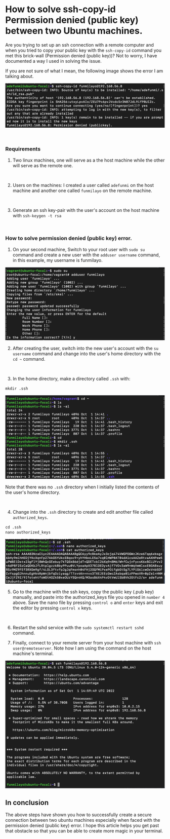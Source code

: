 # How to solve ssh-copy-id Permission denied (public key) between two Ubuntu machines.

Are you trying to set up an ssh connection with a remote computer and when you tried to copy your public key with the `ssh-copy-id` command you met this brick-wall (Permission denied (public key))? Not to worry, I have documented a way I used in solving the issue.

If you are not sure of what I mean, the following image shows the error I am talking about.

![ssh-copy-error](images/ssh-error.png "ssh-copy-error")

<br>

### Requirements
1. Two linux machines, one will serve as a the host machine while the other will serve as the remote one.

<br>

2. Users on the machines: I created a user called `adefunmi` on the host machine and another one called `funmilayo` on the remote machine.

<br>

3. Generate an ssh key-pair with the user's account on the host machine with `ssh-keygen -t rsa`

<br>

### How to solve permission denied (public key) error.

1. On your second machine, Switch to your root user with `sudo su` command and create a new user with the `adduser username` command, in this example, my username is funmilayo.

![adduser-command](images/adduser.png "adduser-command")
<br>

2. After creating the user, switch into the new user's account with the `su username` command and change into the user's home directory with the `cd ~` command.
<br>

3. In the home directory, make a directory called `.ssh` with:

```
mkdir .ssh
```
![.ssh-directory](images/ssh-directory.png ".ssh-directory")

Note that there was no `.ssh` directory when I initially listed the contents of the user's home directory.

<br>

4. Change into the `.ssh` directory to create and edit another file called `authorized_keys`.

```
cd .ssh
nano authorized_keys
```

![copy-and-paste-pub-key](images/public-key.png "public-key")
<br>

5. Go to the machine with the ssh keys, copy the public key (.pub key) manually, and paste into the authorized_keys file you opened in `number 4` above.
Save the nano file by pressing `control o` and `enter` keys and exit the editor by pressing `control x` keys.

<br>

6. Restart the sshd service with the
`sudo systemctl restart sshd` command.

7. Finally, connect to your remote server from your host machine with `ssh user@remoteserver`. Note how I am using the command on the host machine's terminal.

![ssh-connection](images/ssh-connection.png "ssh-connection")


## In conclusion

The above steps have shown you how to successfully create a secure connection between two ubuntu machines especially when faced with the permission denied (public key) error. I hope this article helps you get past that obstacle so that you can be able to create more magic in your terminal. 